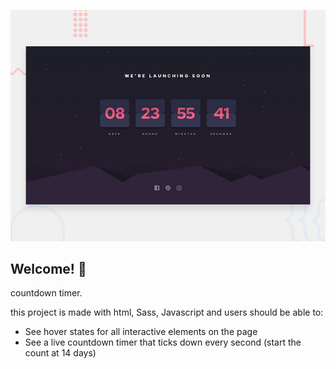 ![Design preview for the Launch countdown timer coding challenge](./design/desktop-preview.jpg)

## Welcome! 👋

countdown timer.


this project is made with html, Sass, Javascript and users should be able to:

- See hover states for all interactive elements on the page
- See a live countdown timer that ticks down every second (start the count at 14 days)

